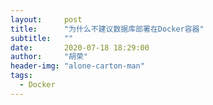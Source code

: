 ```yaml
---
layout:     post
title:      "为什么不建议数据库部署在Docker容器"
subtitle:   ""
date:       2020-07-18 18:29:00
author:     "胡荣"
header-img: "alone-carton-man"
tags:
  - Docker
---
```


